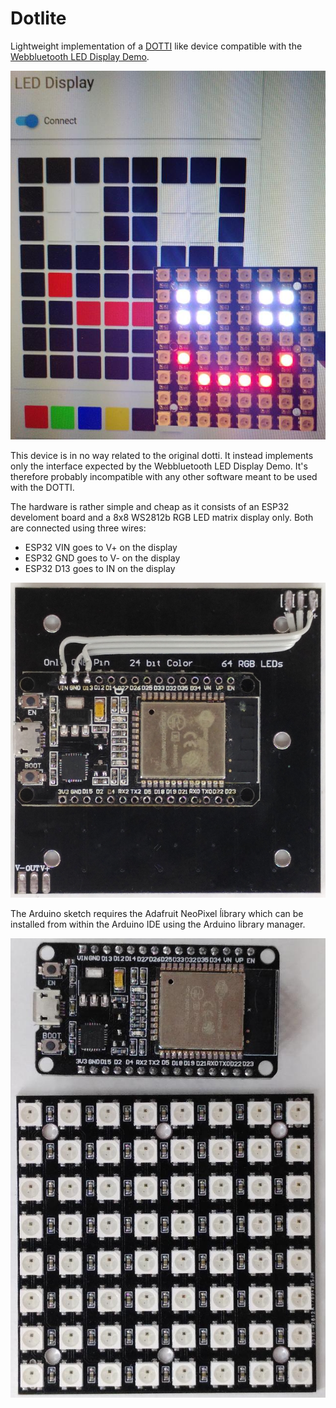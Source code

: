 # Dotlite

Lightweight implementation of a
[DOTTI](https://www.wittidesign.com/products/dotti-one) like device
compatible with the [Webbluetooth LED Display
Demo](https://github.com/WebBluetoothCG/demos/tree/gh-pages/bluetooth-led-display).

![dotlite in browser](browser.jpg)

This device is in no way related to the original dotti. It instead
implements only the interface expected by the Webbluetooth LED Display
Demo. It's therefore probably incompatible with any other software meant
to be used with the DOTTI.

The hardware is rather simple and cheap as it consists of an
ESP32 develoment board and a 8x8 WS2812b RGB LED matrix display only. Both
are connected using three wires:

  * ESP32 VIN goes to V+ on the display
  * ESP32 GND goes to V- on the display
  * ESP32 D13 goes to IN on the display

![rear view](rear.jpg)

The Arduino sketch requires the Adafruit NeoPixel ĺibrary which can be
installed from within the Arduino IDE using the Arduino library manager.

![parts](parts.jpg)
